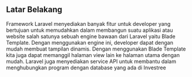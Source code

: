 ## Latar Belakang

Framework Laravel menyediakan banyak fitur untuk developer yang bertujuan untuk memudahkan dalam membangun suatu aplikasi atau website salah satunya sebuah engine bawaan dari Laravel yaitu Blade Template. Dengan menggunakan engine ini, developer dapat dengan mudah membuat tampilan dinamis. Dengan menggunakan Blade Template kita juga dapat memanggil halaman view lain ke halaman utama dengan mudah. Laravel juga menyediakan service API untuk membantu dalam menghubungkan program dengan database yang ada di Investree
